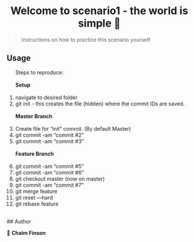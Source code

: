 <h1 align="center">Welcome to scenario1 - the world is simple 👋</h1>
<p>
</p>

> Instructions on how to practice this scenario yourself

## Usage

<ol>
<div>Steps to reproduce: </div><br>                  
<div><b>Setup</b></div>   <br>           
<li>navigate to desired folder</li>
<li> git init - this creates the file (hidden) where the commit IDs are saved.</li>       
<br>  
 <div><b>Master Branch</b></div>           
 <br>                   
<li> Create file for “init” commit. (By default Master)</li>
<li>git commit -am “commit #2”</li>
<li>git commit -am “commit #3”</li>       
<br> 
<div><b>Feature Branch</b></div>     <br> 
<li>git commit -am “commit #5”</li>
<li>git commit -am “commit #6”</li>
<li>git checkout master (now on master)</li>
<li>git commit -am “commit #7”</li> 
<li>git merge feature</li>
<li> git reset <ID> —hard</li>
<li>git rebase feature</li>
</ol>
<br/>
## Author

👤 **Chaim Finson**
